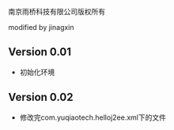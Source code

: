 南京雨桥科技有限公司版权所有

modified by jinagxin

## Version 0.01

* 初始化环境

## Version 0.02

* 修改完com.yuqiaotech.helloj2ee.xml下的文件